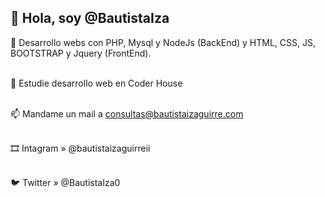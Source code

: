 ## 👋 Hola, soy @BautistaIza

👀 Desarrollo webs con PHP, Mysql y NodeJs (BackEnd) y HTML, CSS, JS, BOOTSTRAP y Jquery (FrontEnd).<br><br>

🌱 Estudie desarrollo web en Coder House<br><br>

📫 Mandame un mail a consultas@bautistaizaguirre.com<br><br>

🎞 Intagram » @bautistaizaguirreii<br><br>

🐦 Twitter » @BautistaIza0<br><br>
